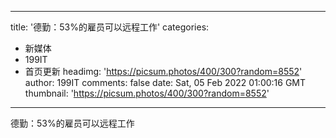 
---
title: '德勤：53%的雇员可以远程工作'
categories: 
 - 新媒体
 - 199IT
 - 首页更新
headimg: 'https://picsum.photos/400/300?random=8552'
author: 199IT
comments: false
date: Sat, 05 Feb 2022 01:00:16 GMT
thumbnail: 'https://picsum.photos/400/300?random=8552'
---

<div>   
德勤：53%的雇员可以远程工作  
</div>
            